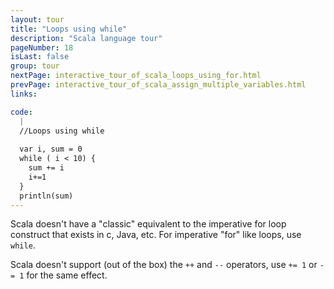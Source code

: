 ```yaml
---
layout: tour
title: "Loops using while"
description: "Scala language tour"
pageNumber: 18
isLast: false
group: tour
nextPage: interactive_tour_of_scala_loops_using_for.html
prevPage: interactive_tour_of_scala_assign_multiple_variables.html
links:

code:
  |
  //Loops using while  
  
  var i, sum = 0  
  while ( i < 10) {  
    sum += i  
    i+=1  
  }  
  println(sum)  
---
```


Scala doesn't have a "classic" equivalent to the imperative for loop construct that exists in c, Java, etc. For imperative "for" like loops, use `while`.

Scala doesn't support (out of the box) the `++` and `--` operators, use `+= 1` or `-= 1` for the same effect.
